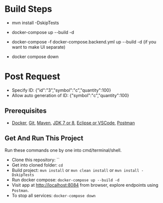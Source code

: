 
# Build Steps
* mvn install -DskipTests
* docker-compose up --build -d

* docker-compose -f docker-compose.backend.yml up --build -d (if you want to make UI separate)

* docker compose down

# Post Request
* Specify ID: {"id":"3","symbol":"c","quantity":100}
* Allow auto generation of ID: {"symbol":"c","quantity":100}

## Prerequisites
* [Docker](), [Git](https://git-scm.com/), [Maven](), [JDK 7 or 8](), [Eclipse or VSCode](), [Postman]()

## Get And Run This Project
Run these commands one by one into cmd/terminal/shell.
* Clone this repository: ``
* Get into cloned folder: `cd `
* Build project: `mvn install` or `mvn clean install` or  `mvn install -DskipTests`
* Run docker compose: `docker-compose up --build -d`
* Visit app at [http://localhost:8084](http://localhost:8084) from browser, explore endpoints using `Postman`.
* To stop all services: `docker-compose down`
